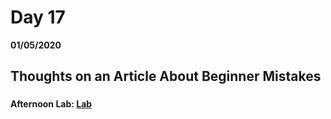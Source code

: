 # Day 17
__01/05/2020__

## Thoughts on an Article About Beginner Mistakes

### 

### 

### 

#### Afternoon Lab: [Lab](lablink)
